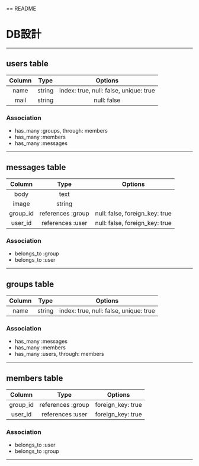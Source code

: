 == README

# DB設計
-----------------------------------------------------------------------

## users table
| Column | Type    | Options                                |
|:------:|:-------:|:--------------------------------------:|
| name   | string  | index: true, null: false, unique: true |
| mail   | string  | null: false                            |

### Association
+ has_many :groups, through: members
+ has_many :members
+ has_many :messages

-----------------------------------------------------------------------

## messages table
| Column   | Type              | Options                        |
|:--------:|:-----------------:|:------------------------------:|
| body     | text              |                                |
| image    | string            |                                |
| group_id | references :group | null: false, foreign_key: true |
| user_id  | references :user  | null: false, foreign_key: true |

### Association
+ belongs_to :group
+ belongs_to :user

-----------------------------------------------------------------------

## groups table
| Column   | Type       | Options                                |
|:--------:|:----------:|:--------------------------------------:|
| name     | string     | index: true, null: false, unique: true |

### Association
+ has_many :messages
+ has_many :members
+ has_many :users, through: members

-----------------------------------------------------------------------

## members table
| Column   | Type              | Options                |
|:--------:|:-----------------:|:----------------------:|
| group_id | references :group | foreign_key: true      |
| user_id  | references :user  | foreign_key: true      |

### Association
+ belongs_to :user
+ belongs_to :group

-----------------------------------------------------------------------
